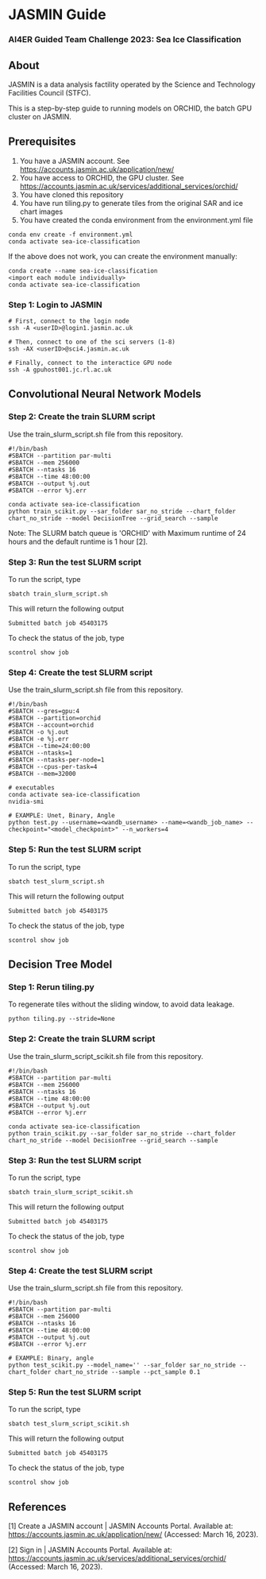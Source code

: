 # JASMIN Guide
### AI4ER Guided Team Challenge 2023: Sea Ice Classification

## About
JASMIN is a data analysis factility operated by the Science and Technology Facilities Council (STFC).

This is a step-by-step guide to running models on ORCHID, the batch GPU cluster on JASMIN.

## Prerequisites
1. You have a JASMIN account. See https://accounts.jasmin.ac.uk/application/new/
2. You have access to ORCHID, the GPU cluster. See https://accounts.jasmin.ac.uk/services/additional_services/orchid/ 
3. You have cloned this repository
4. You have run tiling.py to generate tiles from the original SAR and ice chart images
5. You have created the conda environment from the environment.yml file
``` 
conda env create -f environment.yml
conda activate sea-ice-classification
```
If the above does not work, you can create the environment manually:
```
conda create --name sea-ice-classification
<import each module individually>
conda activate sea-ice-classification
```

### Step 1: Login to JASMIN
```
# First, connect to the login node
ssh -A <userID>@login1.jasmin.ac.uk

# Then, connect to one of the sci servers (1-8)
ssh -AX <userID>@sci4.jasmin.ac.uk

# Finally, connect to the interactice GPU node
ssh -A gpuhost001.jc.rl.ac.uk
```

## Convolutional Neural Network Models

### Step 2: Create the train SLURM script
Use the train_slurm_script.sh file from this repository.

```
#!/bin/bash
#SBATCH --partition par-multi
#SBATCH --mem 256000
#SBATCH --ntasks 16
#SBATCH --time 48:00:00
#SBATCH --output %j.out
#SBATCH --error %j.err

conda activate sea-ice-classification
python train_scikit.py --sar_folder sar_no_stride --chart_folder chart_no_stride --model DecisionTree --grid_search --sample
```

Note: The SLURM batch queue is 'ORCHID' with Maximum runtime of 24 hours and the default runtime is 1 hour [2].

### Step 3: Run the test SLURM script
To run the script, type
```
sbatch train_slurm_script.sh 
```
This will return the following output
```
Submitted batch job 45403175
```

To check the status of the job, type
```
scontrol show job 
```

### Step 4: Create the test SLURM script

Use the train_slurm_script.sh file from this repository.

```
#!/bin/bash
#SBATCH --gres=gpu:4
#SBATCH --partition=orchid
#SBATCH --account=orchid
#SBATCH -o %j.out
#SBATCH -e %j.err
#SBATCH --time=24:00:00
#SBATCH --ntasks=1
#SBATCH --ntasks-per-node=1
#SBATCH --cpus-per-task=4
#SBATCH --mem=32000

# executables
conda activate sea-ice-classification
nvidia-smi

# EXAMPLE: Unet, Binary, Angle
python test.py --username=<wandb_username> --name=<wandb_job_name> --checkpoint="<model_checkpoint>" --n_workers=4
```

### Step 5: Run the test SLURM script
To run the script, type
```
sbatch test_slurm_script.sh
```
This will return the following output
```
Submitted batch job 45403175
```

To check the status of the job, type
```
scontrol show job 
```

## Decision Tree Model
### Step 1: Rerun tiling.py
To regenerate tiles without the sliding window, to avoid data leakage.
```
python tiling.py --stride=None
```

### Step 2: Create the train SLURM script
Use the train_slurm_script_scikit.sh file from this repository.

```
#!/bin/bash
#SBATCH --partition par-multi
#SBATCH --mem 256000
#SBATCH --ntasks 16
#SBATCH --time 48:00:00
#SBATCH --output %j.out
#SBATCH --error %j.err

conda activate sea-ice-classification
python train_scikit.py --sar_folder sar_no_stride --chart_folder chart_no_stride --model DecisionTree --grid_search --sample
```

### Step 3: Run the test SLURM script
To run the script, type
```
sbatch train_slurm_script_scikit.sh 
```
This will return the following output
```
Submitted batch job 45403175
```

To check the status of the job, type
```
scontrol show job 
```

### Step 4: Create the test SLURM script

Use the train_slurm_script.sh file from this repository.

```
#!/bin/bash
#SBATCH --partition par-multi
#SBATCH --mem 256000
#SBATCH --ntasks 16
#SBATCH --time 48:00:00
#SBATCH --output %j.out
#SBATCH --error %j.err

# EXAMPLE: Binary, angle
python test_scikit.py --model_name='' --sar_folder sar_no_stride --chart_folder chart_no_stride --sample --pct_sample 0.1
```

### Step 5: Run the test SLURM script
To run the script, type
```
sbatch test_slurm_script_scikit.sh
```
This will return the following output
```
Submitted batch job 45403175
```

To check the status of the job, type
```
scontrol show job 
```


## References

[1] Create a JASMIN account | JASMIN Accounts Portal. Available at: https://accounts.jasmin.ac.uk/application/new/ (Accessed: March 16, 2023). 

[2] Sign in | JASMIN Accounts Portal. Available at: https://accounts.jasmin.ac.uk/services/additional_services/orchid/ (Accessed: March 16, 2023). 

